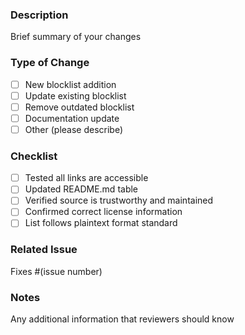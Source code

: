 ### Description

Brief summary of your changes

### Type of Change

- [ ] New blocklist addition
- [ ] Update existing blocklist
- [ ] Remove outdated blocklist
- [ ] Documentation update
- [ ] Other (please describe)

### Checklist

- [ ] Tested all links are accessible
- [ ] Updated README.md table
- [ ] Verified source is trustworthy and maintained
- [ ] Confirmed correct license information
- [ ] List follows plaintext format standard

### Related Issue

Fixes #(issue number)

### Notes

Any additional information that reviewers should know

